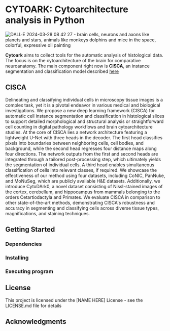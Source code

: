 # CYTOARK: Cytoarchitecture analysis in Python

![DALL·E 2024-03-28 08 42 27 - brain cells, neurons and axons like planets and stars, animals like monkeys dolphins and mice in the space, colorful, expressive oil painting](https://github.com/Vadori/cytoark/assets/36676465/8bed4528-ffea-49c8-81b9-e457b0d32bf3)

**Cytoark** aims to collect tools for the automatic analysis of histological data. The focus is on the cytoarchitecture of the brain for comparative neuroanatomy. The main component right now is **CISCA**, an instance segmentation and classification model described [here](https://www.arxiv.org/abs/2409.04175)

## CISCA

Delineating and classifying individual cells in microscopy tissue images is a complex task, yet it is a pivotal endeavor in various medical and biological investigations. We propose a new deep learning framework (CISCA) for automatic cell instance segmentation and classification in histological slices to support detailed morphological and structural analysis or straightforward cell counting in digital pathology workflows and brain cytoarchitecture studies. At the core of CISCA lies a network architecture featuring a lightweight U-Net with three heads in the decoder. The first head classifies pixels into boundaries between neighboring cells, cell bodies, and background, while the second head regresses four distance maps along four directions. The network outputs from the first and second heads are integrated through a tailored post-processing step, which ultimately yields the segmentation of individual cells. A third head enables simultaneous classification of cells into relevant classes, if required. We showcase the effectiveness of our method using four datasets, including CoNIC, PanNuke, and MoNuSeg, which are publicly available H\&E datasets. Additionally, we introduce CytoDArk0, a novel dataset consisting of Nissl-stained images of the cortex, cerebellum, and hippocampus from mammals belonging to the orders Cetartiodactyla and Primates. We evaluate CISCA in comparison to other state-of-the-art methods, demonstrating CISCA's robustness and accuracy in segmenting and classifying cells across diverse tissue types, magnifications, and staining techniques.

## Getting Started

### Dependencies

### Installing

### Executing program

## License

This project is licensed under the [NAME HERE] License - see the LICENSE.md file for details

## Acknowledgments




